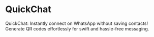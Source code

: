 # QuickChat
QuickChat: Instantly connect on WhatsApp without saving contacts! Generate QR codes effortlessly for swift and hassle-free messaging.
